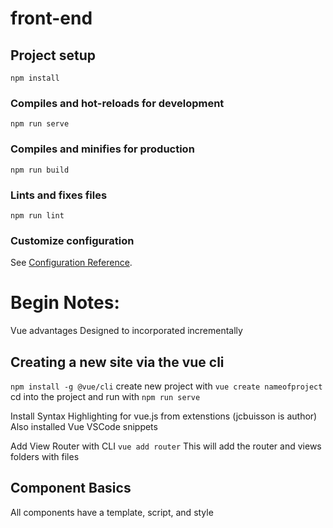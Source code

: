 # front-end

## Project setup
```
npm install
```

### Compiles and hot-reloads for development
```
npm run serve
```

### Compiles and minifies for production
```
npm run build
```

### Lints and fixes files
```
npm run lint
```

### Customize configuration
See [Configuration Reference](https://cli.vuejs.org/config/).

# Begin Notes:

Vue advantages
Designed to incorporated incrementally

## Creating a new site via the vue cli
`npm install -g @vue/cli`
create new project with `vue create nameofproject`
cd into the project and run with `npm run serve`

Install Syntax Highlighting for vue.js from extenstions (jcbuisson is author)
Also installed Vue VSCode snippets

Add View Router with CLI
`vue add router`
This will add the router and views folders with files

## Component Basics
All components have a template, script, and style
<template></template>
<script></script>
<style></style>
